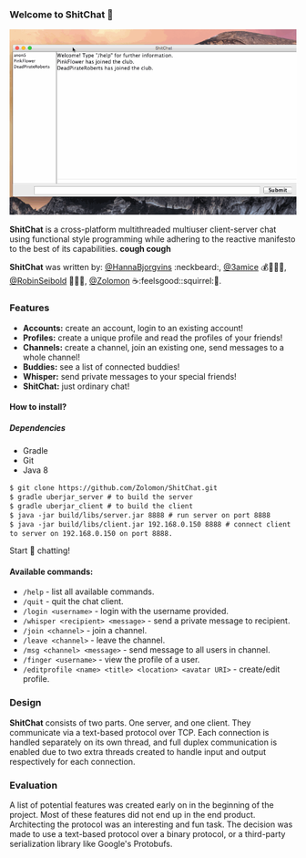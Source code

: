 ### Welcome to ShitChat :shit:
![ShitChat](https://raw.githubusercontent.com/Zolomon/ShitChat/master/images/shitchat.gif)

**ShitChat** is a cross-platform multithreaded multiuser client-server chat using functional style programming while adhering to the reactive manifesto to the best of its capabilities. ****cough cough****

**ShitChat** was written by: [@HannaBjorgvins](http://github.com/HannaBjorgvins) :neckbeard:, [@3amice](http://github.com/3amice) :moneybag::penguin::tophat::smiley_cat:, [@RobinSeibold](http://github.com/RobinSeibold) :dolphin::whale2::camel:, [@Zolomon](http://github.com/Zolomon) :coffee::feelsgood::squirrel::doughnut:.

### Features
*  **Accounts:** create an account, login to an existing account!
*  **Profiles:** create a unique profile and read the profiles of your friends!
*  **Channels:** create a channel, join an existing one, send messages to a whole channel!
*  **Buddies:** see a list of connected buddies!
*  **Whisper:** send private messages to your special friends!
*  **ShitChat:** just ordinary chat!

#### How to install?
##### Dependencies
*  Gradle
*  Git
*  Java 8

```
$ git clone https://github.com/Zolomon/ShitChat.git
$ gradle uberjar_server # to build the server
$ gradle uberjar_client # to build the client
$ java -jar build/libs/server.jar 8888 # run server on port 8888
$ java -jar build/libs/client.jar 192.168.0.150 8888 # connect client to server on 192.168.0.150 on port 8888.
```
Start :shit: chatting! 

#### Available commands:

*  `/help` - list all available commands.
*  `/quit` - quit the chat client.
*  `/login <username>` - login with the username provided.
*  `/whisper <recipient> <message>` - send a private message to recipient.
*  `/join <channel>` - join a channel.
*  `/leave <channel>` - leave the channel.
*  `/msg <channel> <message>` - send message to all users in channel. 
*  `/finger <username>` - view the profile of a user.
*  `/editprofile <name> <title> <location> <avatar URI>` - create/edit profile.

### Design
**ShitChat** consists of two parts. One server, and one client. They communicate via a text-based protocol over TCP. Each connection is handled separately on its own thread, and full duplex communication is enabled due to two extra threads created to handle input and output respectively for each connection.

### Evaluation

A list of potential features was created early on in the beginning of the project. Most of these features did not end up in the end product. Architecting the protocol was an interesting and fun task. The decision was made to use a text-based protocol over a binary protocol, or a third-party serialization library like Google's Protobufs.

